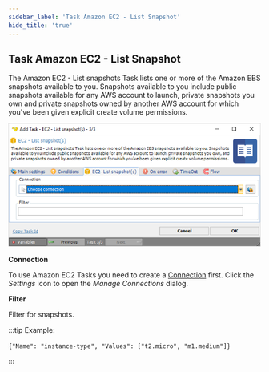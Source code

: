 ```yaml
---
sidebar_label: 'Task Amazon EC2 - List Snapshot'
hide_title: 'true'
---
```


## Task Amazon EC2 - List Snapshot

The Amazon EC2 - List snapshots Task lists one or more of the Amazon EBS snapshots available to you. Snapshots available to you include public snapshots available for any AWS account to launch, private snapshots you own and private snapshots owned by another AWS account for which you've been given explicit create volume permissions.

![alt text](../../../../../static/img/taskamazonec2listsnapshots.png)

**Connection**

To use Amazon EC2 Tasks you need to create a [Connection](../../global-connections) first. Click the *Settings* icon to open the *Manage Connections* dialog.
 
**Filter**

Filter for snapshots. 

:::tip Example: 

`{"Name": "instance-type", "Values": ["t2.micro", "m1.medium"]}`
 
:::
